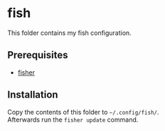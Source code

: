 # fish

This folder contains my fish configuration.

## Prerequisites

- [fisher](https://github.com/jorgebucaran/fisher)

## Installation

Copy the contents of this folder to `~/.config/fish/`.  
Afterwards run the `fisher update` command.
